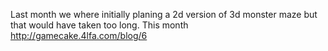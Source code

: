 Last month we where initially planing a 2d version of 3d monster maze but that would have taken too long. This month http://gamecake.4lfa.com/blog/6